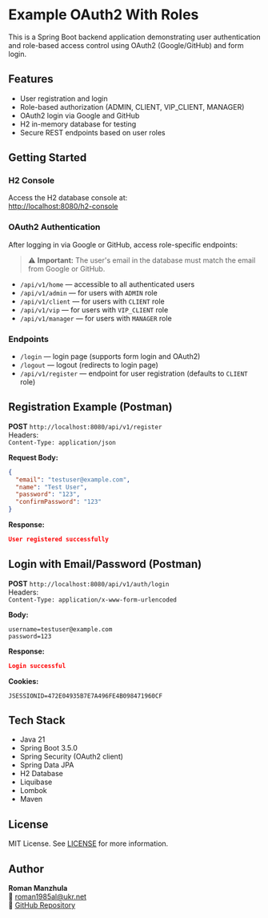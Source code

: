 # Example OAuth2 With Roles

This is a Spring Boot backend application demonstrating user authentication and role-based access control using OAuth2 (Google/GitHub) and form login.

## Features

- User registration and login
- Role-based authorization (ADMIN, CLIENT, VIP_CLIENT, MANAGER)
- OAuth2 login via Google and GitHub
- H2 in-memory database for testing
- Secure REST endpoints based on user roles

## Getting Started

### H2 Console

Access the H2 database console at:  
[http://localhost:8080/h2-console](http://localhost:8080/h2-console)

### OAuth2 Authentication

After logging in via Google or GitHub, access role-specific endpoints:  

> ⚠️ **Important:** The user's email in the database must match the email from Google or GitHub.

- `/api/v1/home` — accessible to all authenticated users
- `/api/v1/admin` — for users with `ADMIN` role
- `/api/v1/client` — for users with `CLIENT` role
- `/api/v1/vip` — for users with `VIP_CLIENT` role
- `/api/v1/manager` — for users with `MANAGER` role

### Endpoints

- `/login` — login page (supports form login and OAuth2)
- `/logout` — logout (redirects to login page)
- `/api/v1/register` — endpoint for user registration (defaults to `CLIENT` role)

## Registration Example (Postman)

**POST** `http://localhost:8080/api/v1/register`  
Headers:  
`Content-Type: application/json`  

**Request Body:**
```json
{
  "email": "testuser@example.com",
  "name": "Test User",
  "password": "123",
  "confirmPassword": "123"
}
```

**Response:**
```json
User registered successfully
```

## Login with Email/Password (Postman)

**POST** `http://localhost:8080/api/v1/auth/login`  
Headers:  
`Content-Type: application/x-www-form-urlencoded`  

**Body:**
```
username=testuser@example.com
password=123
```

**Response:**
```json
Login successful
```

**Cookies:**
```
JSESSIONID=472E04935B7E7A496FE4B098471960CF
```

## Tech Stack

- Java 21
- Spring Boot 3.5.0
- Spring Security (OAuth2 client)
- Spring Data JPA
- H2 Database
- Liquibase
- Lombok
- Maven

## License

MIT License. See [LICENSE](https://opensource.org/licenses/MIT) for more information.

## Author

**Roman Manzhula**  
📧 roman1985al@ukr.net  
🔗 [GitHub Repository](https://github.com/RoMANzhula/example_oauth2_with_roles.git)